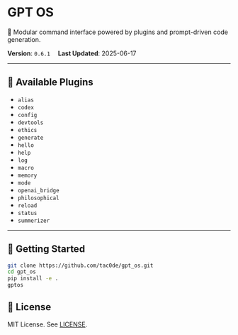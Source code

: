 # GPT OS

🧠 Modular command interface powered by plugins and prompt-driven code generation.

**Version**: `0.6.1`  **Last Updated**: 2025-06-17

---

## 🔌 Available Plugins
- `alias`
- `codex`
- `config`
- `devtools`
- `ethics`
- `generate`
- `hello`
- `help`
- `log`
- `macro`
- `memory`
- `mode`
- `openai_bridge`
- `philosophical`
- `reload`
- `status`
- `summerizer`

---

## 🧰 Getting Started
```bash
git clone https://github.com/tac0de/gpt_os.git
cd gpt_os
pip install -e .
gptos
```
## 📄 License
MIT License. See [LICENSE](LICENSE).

